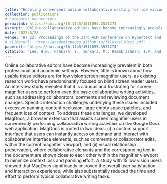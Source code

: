 ```yaml
---
title: "Enabling convenient online collaborative writing for low vision screen magnifier users"
collection: publications
# category: manuscripts
permalink: https://doi.org/10.1145/3511095.3531274
excerpt: 'Online collaborative editors have become increasingly prevalent in both professional and academic settings. However, little is known about how usable these editors are for low vision screen magnifier users, as existing research works have predominantly focused on blind screen reader users. An interview study revealed that it is arduous and frustrating for screen magnifier users to perform even the basic collaborative writing activities, such as addressing collaborators’ comments and reviewing document changes. Specific interaction challenges underlying these issues included excessive panning, content occlusion, large empty space patches, and frequent loss of context. To address these challenges, we developed MagDocs, a browser extension that assists screen magnifier users in conveniently performing collaborative writing activities on the Google Docs web application. MagDocs is rooted in two ideas: (i) a custom support interface that users can instantly access on demand and interact with collaborative interface elements, such as comments or collaborator edits, within the current magnifier viewport; and (ii) visual relationship preservation, where collaborative elements and the corresponding text in the document are shown close to each other within the magnifier viewport to minimize context loss and panning effort. A study with 15 low vision users showed that MagDocs significantly improved the overall user satisfaction and interaction experience, while also substantially reduced the time and effort to perform typical collaborative writing tasks.'
date: 2022/6/28
venue: 'HT 22: Proceedings of the 33rd ACM Conference on Hypertext and Social Media'
# slidesurl: 'http://academicpages.github.io/files/slides1.pdf'
paperurl: 'https://doi.org/10.1145/3511095.3531274'
citation: 'Lee, H.N., Prakash, Y., Sunkara, M., Ramakrishnan, I.V. and Ashok, V., 2022, June. Enabling convenient online collaborative writing for low vision screen magnifier users. In Proceedings of the 33rd ACM Conference on Hypertext and Social Media (pp. 143-153).'
---
```


Online collaborative editors have become increasingly prevalent in both professional and academic settings. However, little is known about how usable these editors are for low vision screen magnifier users, as existing research works have predominantly focused on blind screen reader users. An interview study revealed that it is arduous and frustrating for screen magnifier users to perform even the basic collaborative writing activities, such as addressing collaborators’ comments and reviewing document changes. Specific interaction challenges underlying these issues included excessive panning, content occlusion, large empty space patches, and frequent loss of context. To address these challenges, we developed MagDocs, a browser extension that assists screen magnifier users in conveniently performing collaborative writing activities on the Google Docs web application. MagDocs is rooted in two ideas: (i) a custom support interface that users can instantly access on demand and interact with collaborative interface elements, such as comments or collaborator edits, within the current magnifier viewport; and (ii) visual relationship preservation, where collaborative elements and the corresponding text in the document are shown close to each other within the magnifier viewport to minimize context loss and panning effort. A study with 15 low vision users showed that MagDocs significantly improved the overall user satisfaction and interaction experience, while also substantially reduced the time and effort to perform typical collaborative writing tasks.

